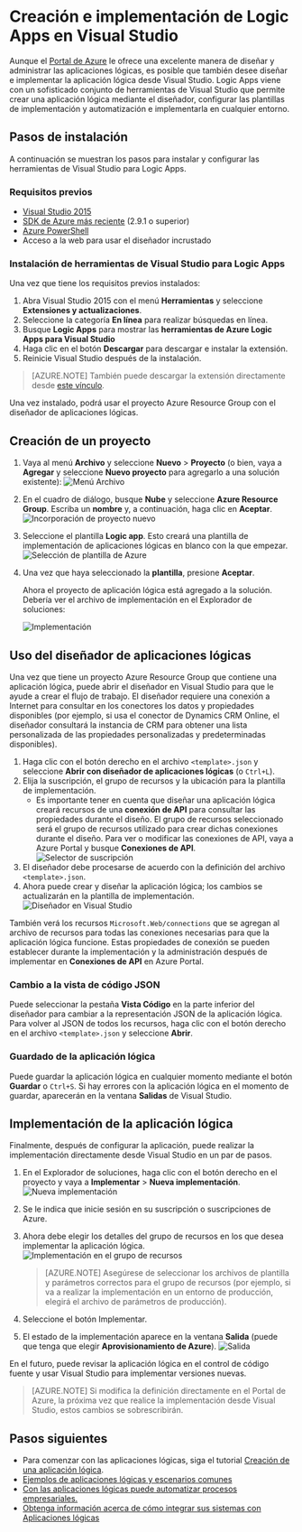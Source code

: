 <properties 
	pageTitle="Creación de Logic Apps en Visual Studio | Microsoft Azure" 
	description="Cree un proyecto en Visual Studio para crear e implementar la aplicación lógica." 
	authors="jeffhollan" 
	manager="erikre" 
	editor="" 
	services="logic-apps" 
	documentationCenter=""/>

<tags
	ms.service="logic-apps"
	ms.workload="integration"
	ms.tgt_pltfrm="na"
	ms.devlang="na"
	ms.topic="article"
	ms.date="07/26/2016"
	ms.author="jehollan"/>
	
# Creación e implementación de Logic Apps en Visual Studio

Aunque el [Portal de Azure](https://portal.azure.com/) le ofrece una excelente manera de diseñar y administrar las aplicaciones lógicas, es posible que también desee diseñar e implementar la aplicación lógica desde Visual Studio. Logic Apps viene con un sofisticado conjunto de herramientas de Visual Studio que permite crear una aplicación lógica mediante el diseñador, configurar las plantillas de implementación y automatización e implementarla en cualquier entorno.

## Pasos de instalación

A continuación se muestran los pasos para instalar y configurar las herramientas de Visual Studio para Logic Apps.

### Requisitos previos

- [Visual Studio 2015](https://www.visualstudio.com/downloads/download-visual-studio-vs.aspx)
- [SDK de Azure más reciente](https://azure.microsoft.com/downloads/) (2.9.1 o superior)
- [Azure PowerShell](https://github.com/Azure/azure-powershell#installation)
- Acceso a la web para usar el diseñador incrustado

### Instalación de herramientas de Visual Studio para Logic Apps

Una vez que tiene los requisitos previos instalados:

1. Abra Visual Studio 2015 con el menú **Herramientas** y seleccione **Extensiones y actualizaciones**.
1. Seleccione la categoría **En línea** para realizar búsquedas en línea.
1. Busque **Logic Apps** para mostrar las **herramientas de Azure Logic Apps para Visual Studio**
1. Haga clic en el botón **Descargar** para descargar e instalar la extensión.
1. Reinicie Visual Studio después de la instalación.

> [AZURE.NOTE] También puede descargar la extensión directamente desde [este vínculo](https://visualstudiogallery.msdn.microsoft.com/e25ad307-46cf-412e-8ba5-5b555d53d2d9).

Una vez instalado, podrá usar el proyecto Azure Resource Group con el diseñador de aplicaciones lógicas.

## Creación de un proyecto

1. Vaya al menú **Archivo** y seleccione **Nuevo** > **Proyecto** (o bien, vaya a **Agregar** y seleccione **Nuevo proyecto** para agregarlo a una solución existente): ![Menú Archivo](./media/app-service-logic-deploy-from-vs/filemenu.png)

1. En el cuadro de diálogo, busque **Nube** y seleccione **Azure Resource Group**. Escriba un **nombre** y, a continuación, haga clic en **Aceptar**. ![Incorporación de proyecto nuevo](./media/app-service-logic-deploy-from-vs/addnewproject.png)

1. Seleccione el plantilla **Logic app**. Esto creará una plantilla de implementación de aplicaciones lógicas en blanco con la que empezar. ![Selección de plantilla de Azure](./media/app-service-logic-deploy-from-vs/selectazuretemplate.png)

1. Una vez que haya seleccionado la **plantilla**, presione **Aceptar**.

	Ahora el proyecto de aplicación lógica está agregado a la solución. Debería ver el archivo de implementación en el Explorador de soluciones:

	![Implementación](./media/app-service-logic-deploy-from-vs/deployment.png)

## Uso del diseñador de aplicaciones lógicas

Una vez que tiene un proyecto Azure Resource Group que contiene una aplicación lógica, puede abrir el diseñador en Visual Studio para que le ayude a crear el flujo de trabajo. El diseñador requiere una conexión a Internet para consultar en los conectores los datos y propiedades disponibles (por ejemplo, si usa el conector de Dynamics CRM Online, el diseñador consultará la instancia de CRM para obtener una lista personalizada de las propiedades personalizadas y predeterminadas disponibles).

1. Haga clic con el botón derecho en el archivo `<template>.json` y seleccione **Abrir con diseñador de aplicaciones lógicas** (o `Ctrl+L`).
1. Elija la suscripción, el grupo de recursos y la ubicación para la plantilla de implementación.
	- Es importante tener en cuenta que diseñar una aplicación lógica creará recursos de una **conexión de API** para consultar las propiedades durante el diseño. El grupo de recursos seleccionado será el grupo de recursos utilizado para crear dichas conexiones durante el diseño. Para ver o modificar las conexiones de API, vaya a Azure Portal y busque **Conexiones de API**. ![Selector de suscripción](./media/app-service-logic-deploy-from-vs/designer_picker.png)
1. El diseñador debe procesarse de acuerdo con la definición del archivo `<template>.json`.
1. Ahora puede crear y diseñar la aplicación lógica; los cambios se actualizarán en la plantilla de implementación. ![Diseñador en Visual Studio](./media/app-service-logic-deploy-from-vs/designer_in_vs.png)

También verá los recursos `Microsoft.Web/connections` que se agregan al archivo de recursos para todas las conexiones necesarias para que la aplicación lógica funcione. Estas propiedades de conexión se pueden establecer durante la implementación y la administración después de implementar en **Conexiones de API** en Azure Portal.

### Cambio a la vista de código JSON

Puede seleccionar la pestaña **Vista Código** en la parte inferior del diseñador para cambiar a la representación JSON de la aplicación lógica. Para volver al JSON de todos los recursos, haga clic con el botón derecho en el archivo `<template>.json` y seleccione **Abrir**.

### Guardado de la aplicación lógica

Puede guardar la aplicación lógica en cualquier momento mediante el botón **Guardar** o `Ctrl+S`. Si hay errores con la aplicación lógica en el momento de guardar, aparecerán en la ventana **Salidas** de Visual Studio.

## Implementación de la aplicación lógica

Finalmente, después de configurar la aplicación, puede realizar la implementación directamente desde Visual Studio en un par de pasos.

1. En el Explorador de soluciones, haga clic con el botón derecho en el proyecto y vaya a **Implementar** > **Nueva implementación**. ![Nueva implementación](./media/app-service-logic-deploy-from-vs/newdeployment.png)

2. Se le indica que inicie sesión en su suscripción o suscripciones de Azure.

3. Ahora debe elegir los detalles del grupo de recursos en los que desea implementar la aplicación lógica. ![Implementación en el grupo de recursos](./media/app-service-logic-deploy-from-vs/deploytoresourcegroup.png)

     > [AZURE.NOTE]    Asegúrese de seleccionar los archivos de plantilla y parámetros correctos para el grupo de recursos (por ejemplo, si va a realizar la implementación en un entorno de producción, elegirá el archivo de parámetros de producción).
4. Seleccione el botón Implementar.
 
    
6. El estado de la implementación aparece en la ventana **Salida** (puede que tenga que elegir **Aprovisionamiento de Azure**). ![Salida](./media/app-service-logic-deploy-from-vs/output.png)

En el futuro, puede revisar la aplicación lógica en el control de código fuente y usar Visual Studio para implementar versiones nuevas.

> [AZURE.NOTE] Si modifica la definición directamente en el Portal de Azure, la próxima vez que realice la implementación desde Visual Studio, estos cambios se sobrescribirán.

## Pasos siguientes

- Para comenzar con las aplicaciones lógicas, siga el tutorial [Creación de una aplicación lógica](app-service-logic-create-a-logic-app.md).
- [Ejemplos de aplicaciones lógicas y escenarios comunes](app-service-logic-examples-and-scenarios.md)
- [Con las aplicaciones lógicas puede automatizar procesos empresariales.](http://channel9.msdn.com/Events/Build/2016/T694)
- [Obtenga información acerca de cómo integrar sus sistemas con Aplicaciones lógicas](http://channel9.msdn.com/Events/Build/2016/P462)

<!---HONumber=AcomDC_0928_2016-->